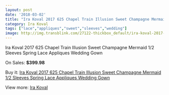```yaml
---
layout: post
date: '2018-03-02'
title: "Ira Koval 2017 625 Chapel Train Illusion Sweet Champagne Mermaid 1/2 Sleeves Spring Lace Appliques Wedding Gown"
category: Ira Koval
tags: ["lace","appliques","sweet","sleeves","wedding"]
image: http://img.transblink.com/27122-thickbox_default/ira-koval-2017-625-chapel-train-illusion-sweet-champagne-mermaid-1-2-sleeves-spring-lace-appliques-wedding-gown.jpg
---
```

Ira Koval 2017 625 Chapel Train Illusion Sweet Champagne Mermaid 1/2 Sleeves Spring Lace Appliques Wedding Gown

On Sales: **$399.98**
<a href="https://www.transblink.com/en/ira-koval/8564-ira-koval-2017-625-chapel-train-illusion-sweet-champagne-mermaid-1-2-sleeves-spring-lace-appliques-wedding-gown.html"><amp-img layout="responsive" width="600" height="600" src="//img.transblink.com/27122-thickbox_default/ira-koval-2017-625-chapel-train-illusion-sweet-champagne-mermaid-1-2-sleeves-spring-lace-appliques-wedding-gown.jpg" alt="Ira Koval 2017 625 Chapel Train Illusion Sweet Champagne Mermaid 1/2 Sleeves Spring Lace Appliques Wedding Gown 0" /></a>
<a href="https://www.transblink.com/en/ira-koval/8564-ira-koval-2017-625-chapel-train-illusion-sweet-champagne-mermaid-1-2-sleeves-spring-lace-appliques-wedding-gown.html"><amp-img layout="responsive" width="600" height="600" src="//img.transblink.com/27129-thickbox_default/ira-koval-2017-625-chapel-train-illusion-sweet-champagne-mermaid-1-2-sleeves-spring-lace-appliques-wedding-gown.jpg" alt="Ira Koval 2017 625 Chapel Train Illusion Sweet Champagne Mermaid 1/2 Sleeves Spring Lace Appliques Wedding Gown 1" /></a>
<a href="https://www.transblink.com/en/ira-koval/8564-ira-koval-2017-625-chapel-train-illusion-sweet-champagne-mermaid-1-2-sleeves-spring-lace-appliques-wedding-gown.html"><amp-img layout="responsive" width="600" height="600" src="//img.transblink.com/27128-thickbox_default/ira-koval-2017-625-chapel-train-illusion-sweet-champagne-mermaid-1-2-sleeves-spring-lace-appliques-wedding-gown.jpg" alt="Ira Koval 2017 625 Chapel Train Illusion Sweet Champagne Mermaid 1/2 Sleeves Spring Lace Appliques Wedding Gown 2" /></a>
<a href="https://www.transblink.com/en/ira-koval/8564-ira-koval-2017-625-chapel-train-illusion-sweet-champagne-mermaid-1-2-sleeves-spring-lace-appliques-wedding-gown.html"><amp-img layout="responsive" width="600" height="600" src="//img.transblink.com/27127-thickbox_default/ira-koval-2017-625-chapel-train-illusion-sweet-champagne-mermaid-1-2-sleeves-spring-lace-appliques-wedding-gown.jpg" alt="Ira Koval 2017 625 Chapel Train Illusion Sweet Champagne Mermaid 1/2 Sleeves Spring Lace Appliques Wedding Gown 3" /></a>
<a href="https://www.transblink.com/en/ira-koval/8564-ira-koval-2017-625-chapel-train-illusion-sweet-champagne-mermaid-1-2-sleeves-spring-lace-appliques-wedding-gown.html"><amp-img layout="responsive" width="600" height="600" src="//img.transblink.com/27126-thickbox_default/ira-koval-2017-625-chapel-train-illusion-sweet-champagne-mermaid-1-2-sleeves-spring-lace-appliques-wedding-gown.jpg" alt="Ira Koval 2017 625 Chapel Train Illusion Sweet Champagne Mermaid 1/2 Sleeves Spring Lace Appliques Wedding Gown 4" /></a>
<a href="https://www.transblink.com/en/ira-koval/8564-ira-koval-2017-625-chapel-train-illusion-sweet-champagne-mermaid-1-2-sleeves-spring-lace-appliques-wedding-gown.html"><amp-img layout="responsive" width="600" height="600" src="//img.transblink.com/27125-thickbox_default/ira-koval-2017-625-chapel-train-illusion-sweet-champagne-mermaid-1-2-sleeves-spring-lace-appliques-wedding-gown.jpg" alt="Ira Koval 2017 625 Chapel Train Illusion Sweet Champagne Mermaid 1/2 Sleeves Spring Lace Appliques Wedding Gown 5" /></a>
<a href="https://www.transblink.com/en/ira-koval/8564-ira-koval-2017-625-chapel-train-illusion-sweet-champagne-mermaid-1-2-sleeves-spring-lace-appliques-wedding-gown.html"><amp-img layout="responsive" width="600" height="600" src="//img.transblink.com/27124-thickbox_default/ira-koval-2017-625-chapel-train-illusion-sweet-champagne-mermaid-1-2-sleeves-spring-lace-appliques-wedding-gown.jpg" alt="Ira Koval 2017 625 Chapel Train Illusion Sweet Champagne Mermaid 1/2 Sleeves Spring Lace Appliques Wedding Gown 6" /></a>
<a href="https://www.transblink.com/en/ira-koval/8564-ira-koval-2017-625-chapel-train-illusion-sweet-champagne-mermaid-1-2-sleeves-spring-lace-appliques-wedding-gown.html"><amp-img layout="responsive" width="600" height="600" src="//img.transblink.com/27123-thickbox_default/ira-koval-2017-625-chapel-train-illusion-sweet-champagne-mermaid-1-2-sleeves-spring-lace-appliques-wedding-gown.jpg" alt="Ira Koval 2017 625 Chapel Train Illusion Sweet Champagne Mermaid 1/2 Sleeves Spring Lace Appliques Wedding Gown 7" /></a>

Buy it: [Ira Koval 2017 625 Chapel Train Illusion Sweet Champagne Mermaid 1/2 Sleeves Spring Lace Appliques Wedding Gown](https://www.transblink.com/en/ira-koval/8564-ira-koval-2017-625-chapel-train-illusion-sweet-champagne-mermaid-1-2-sleeves-spring-lace-appliques-wedding-gown.html "Ira Koval 2017 625 Chapel Train Illusion Sweet Champagne Mermaid 1/2 Sleeves Spring Lace Appliques Wedding Gown")

View more: [Ira Koval](https://www.transblink.com/en/75-ira-koval "Ira Koval")